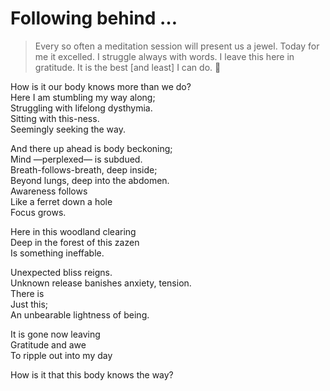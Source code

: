 # Following behind …  
> Every so often a meditation session will present us a jewel. Today for me it excelled. I struggle always with words. I leave this here in gratitude. It is the best [and least] I can do. 🙏  

How is it our body knows more than we do?  
Here I am stumbling my way along;  
Struggling with lifelong dysthymia.   
Sitting with this-ness.  
Seemingly seeking the way.  
  
And there up ahead is body beckoning;  
Mind —perplexed— is subdued.  
Breath-follows-breath, deep inside;  
Beyond lungs, deep into the abdomen.  
Awareness follows  
Like a ferret down a hole  
Focus grows.  
  
Here in this woodland clearing   
Deep in the forest of this zazen  
Is something ineffable.  
  
Unexpected bliss reigns.  
Unknown release banishes anxiety, tension.  
There is  
Just this;  
An unbearable lightness of being.  
  
It is gone now leaving   
Gratitude and awe   
To ripple out into my day  
  
How is it that this body knows the way?  
  
  
